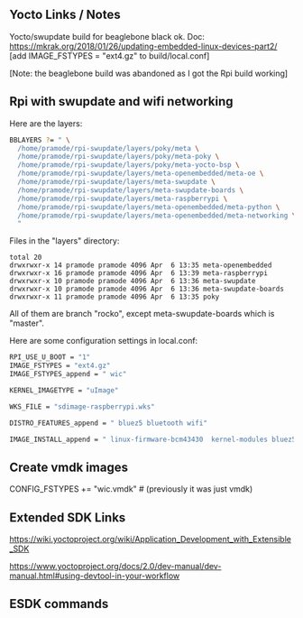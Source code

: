 ## Yocto Links / Notes


Yocto/swupdate build for beaglebone black ok.
Doc: https://mkrak.org/2018/01/26/updating-embedded-linux-devices-part2/
[add IMAGE_FSTYPES = "ext4.gz" to build/local.conf]

[Note: the beaglebone build was abandoned as I got the Rpi build working]

## Rpi with swupdate and wifi networking

Here are the layers:

```bash
BBLAYERS ?= " \
  /home/pramode/rpi-swupdate/layers/poky/meta \
  /home/pramode/rpi-swupdate/layers/poky/meta-poky \
  /home/pramode/rpi-swupdate/layers/poky/meta-yocto-bsp \
  /home/pramode/rpi-swupdate/layers/meta-openembedded/meta-oe \
  /home/pramode/rpi-swupdate/layers/meta-swupdate \
  /home/pramode/rpi-swupdate/layers/meta-swupdate-boards \
  /home/pramode/rpi-swupdate/layers/meta-raspberrypi \
  /home/pramode/rpi-swupdate/layers/meta-openembedded/meta-python \
  /home/pramode/rpi-swupdate/layers/meta-openembedded/meta-networking \
  "
```

Files in the "layers" directory:

```
total 20
drwxrwxr-x 14 pramode pramode 4096 Apr  6 13:35 meta-openembedded
drwxrwxr-x 16 pramode pramode 4096 Apr  6 13:39 meta-raspberrypi
drwxrwxr-x 10 pramode pramode 4096 Apr  6 13:36 meta-swupdate
drwxrwxr-x 10 pramode pramode 4096 Apr  6 13:36 meta-swupdate-boards
drwxrwxr-x 11 pramode pramode 4096 Apr  6 13:35 poky
```

All of them are branch "rocko", except meta-swupdate-boards which is "master".

Here are some configuration settings in local.conf:

```bash
RPI_USE_U_BOOT = "1"
IMAGE_FSTYPES = "ext4.gz"
IMAGE_FSTYPES_append = " wic"

KERNEL_IMAGETYPE = "uImage"

WKS_FILE = "sdimage-raspberrypi.wks"

DISTRO_FEATURES_append = " bluez5 bluetooth wifi"

IMAGE_INSTALL_append = " linux-firmware-bcm43430  kernel-modules bluez5 i2c-tools python-smbus bridge-utils hostapd dhcp-server iptables wpa-supplicant crda iw wireless-tools dhcp-client"
```
## Create vmdk images

CONFIG_FSTYPES += "wic.vmdk"    # (previously it was just vmdk)

## Extended SDK Links

https://wiki.yoctoproject.org/wiki/Application_Development_with_Extensible_SDK

https://www.yoctoproject.org/docs/2.0/dev-manual/dev-manual.html#using-devtool-in-your-workflow

## ESDK commands






